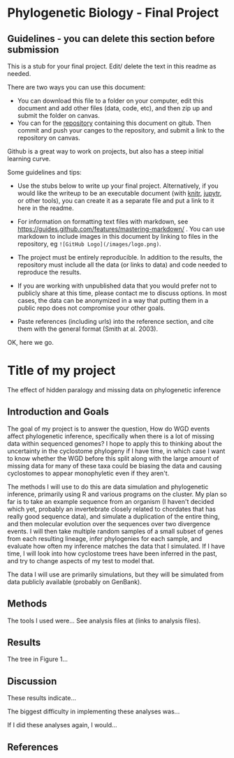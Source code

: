 # Phylogenetic Biology - Final Project

## Guidelines - you can delete this section before submission

This is a stub for your final project. Edit/ delete the text in this readme as needed.

There are two ways you can use this document:  
- You can download this file to a folder on your computer, edit this document and add other files (data, code, etc), and then zip up and submit the folder on canvas.
- You can for the [repository](finalproject) containing this document on gitub. Then commit and push your canges to the repository, and submit a link to the repository on canvas.

Github is a great way to work on projects, but also has a steep initial learning curve.


Some guidelines and tips:

- Use the stubs below to write up your final project. Alternatively, if you would like the writeup to be an executable document (with [knitr](http://yihui.name/knitr/), [jupytr](http://jupyter.org/), or other tools), you can create it as a separate file and put a link to it here in the readme.

- For information on formatting text files with markdown, see https://guides.github.com/features/mastering-markdown/ . You can use markdown to include images in this document by linking to files in the repository, eg `![GitHub Logo](/images/logo.png)`.

- The project must be entirely reproducible. In addition to the results, the repository must include all the data (or links to data) and code needed to reproduce the results.

- If you are working with unpublished data that you would prefer not to publicly share at this time, please contact me to discuss options. In most cases, the data can be anonymized in a way that putting them in a public repo does not compromise your other goals.

- Paste references (including urls) into the reference section, and cite them with the general format (Smith at al. 2003).

OK, here we go.

# Title of my project

The effect of hidden paralogy and missing data on phylogenetic inference

## Introduction and Goals

The goal of my project is to answer the question, How do WGD events affect phylogenetic inference, 
specifically when there is a lot of missing data within sequenced genomes?
I hope to apply this to thinking about the uncertainty in the cyclostome phylogeny if I have time, 
in which case I want to know whether the WGD before this split along with the large amount of 
missing data for many of these taxa could be biasing the data and causing cyclostomes 
to appear monophyletic even if they aren't.

The methods I will use to do this are data simulation and phylogenetic inference, primarily using R 
and various programs on the cluster.
My plan so far is to take an example sequence from an organism (I haven't decided which yet, 
probably an invertebrate closely related to chordates that has really good sequence data), and
simulate a duplication of the entire thing, and then molecular evolution over the sequences 
over two divergence events. I will then take multiple random samples of a small subset of genes 
from each resulting lineage, infer phylogenies for each sample, and evaluate how often my inference 
matches the data that I simulated. If I have time, I will look into how cyclostome trees have
been inferred in the past, and try to change aspects of my test to model that. 

The data I will use are primarily simulations, but they will be simulated from data publicly 
available (probably on GenBank).

## Methods

The tools I used were... See analysis files at (links to analysis files).

## Results

The tree in Figure 1...

## Discussion

These results indicate...

The biggest difficulty in implementing these analyses was...

If I did these analyses again, I would...

## References

